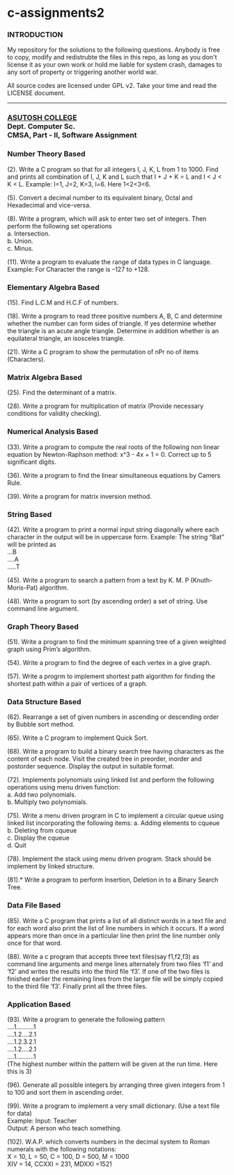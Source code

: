 ﻿c-assignments2
==============

### INTRODUCTION
                                  
   My repository for the solutions to the following questions. Anybody is
   free to copy, modify and redistrubte the files in this repo, as long as
   you don't license it as your own work or hold me liable for system crash,
   damages to any sort of property or triggering another world war.
   
   All source codes are licensed under GPL v2. Take your time and read the
   LICENSE document.
   
___

### <a href="http://www.asutoshcollege.in/">ASUTOSH COLLEGE</a> <br> Dept. Computer Sc. <br> CMSA, Part - II, Software Assignment

###	Number Theory Based

(2). Write a C program so that for all integers I, J, K, L from 1 to 1000. Find and prints all combination of I, J, K and L such that I + J + K = L and I < J < K < L. Example: I=1, J=2, K=3, l=6. Here 1<2<3<6.

(5). Convert a decimal number to its equivalent binary, Octal and Hexadecimal and vice-versa.

(8). Write a program, which will ask to enter two set of integers. Then perform the following set operations<br>
   a. Intersection.<br>
   b. Union.<br>
   c. Minus.
   
(11). Write a program to evaluate the range of data types in C language. Example: For Character the range is –127 to +128.

###	Elementary Algebra Based

(15). Find L.C.M and H.C.F of numbers.

(18). Write a program to read three positive numbers A, B, C and determine whether the number can form sides of triangle. If yes determine whether the triangle is an acute angle triangle. Determine in addition whether is an equilateral triangle, an isosceles triangle.

(21). Write a C program to show the permutation of  nPr no of items (Characters).

###	Matrix Algebra Based
	
(25). Find the determinant of a matrix.

(28). Write a program for multiplication of matrix (Provide necessary conditions for validity checking).

###	Numerical Analysis Based
	
(33). Write a program to compute the real roots of the following non linear equation by Newton-Raphson method: x^3 - 4x + 1 = 0. Correct up to 5 significant digits.

(36). Write a program to find the linear simultaneous equations by Camers Rule.

(39). Write a program for matrix inversion method.

###	String Based

(42). Write a program to print a normal input string diagonally where each character in the output will be in uppercase form. Example: The string “Bat” will be printed as<br>
...B<br>
....A<br>
.....T

(45). Write a program to search a pattern from a text by K. M. P (Knuth-Moris-Pat) algorithm.

(48). Write a program to sort (by ascending order) a set of string. Use command line argument.

###	Graph Theory Based

(51). Write a program to find the minimum spanning tree of a given weighted graph using Prim’s algorithm.

(54). Write a program to find the degree of each vertex in a give graph.

(57). Write a progrm to implement shortest path algorithm for finding the shortest path within a pair of vertices of a graph.

###	Data Structure Based
	
(62). Rearrange a set of given numbers in ascending or descending order by Bubble sort method.

(65). Write a C program to implement Quick Sort.

(68). Write a program to build a binary search tree having characters as the content of each node. Visit the created tree in preorder, inorder and postorder sequence. Display the output in suitable format.

(72). Implements polynomials using linked list and perform the following operations using menu driven function:<br>
    a. Add two polynomials.<br>
    b. Multiply two polynomials.

(75). Write a menu driven program in C to implement a circular queue using linked list incorporating the following items:
    a. Adding elements to cqueue<br>
    b. Deleting from cqueue<br>
    c. Display the cqueue<br>
    d. Quit

(78). Implement the stack using menu driven program. Stack should be implement by linked structure.

(81).* Write a program to perform Insertion, Deletion in to a Binary Search Tree.

###	Data File Based
	
(85). Write a C program that prints a list of all distinct words in a text file and for each word also print the list of line numbers in which it occurs. If a word appears more than once in a particular line then print the line number only once for that word.

(88). Write a c program that accepts three text files(say f1,f2,f3) as command line arguments and merge lines alternately from two files ‘f1’ and ‘f2’ and writes the results into the third file ‘f3’. If one of the two files is finished earlier the remaining lines from the larger file will be simply copied to the third file ‘f3’. Finally print all the three files.

###	Application Based
	
(93). Write a program to generate the following pattern<br>
....1..........1<br>
....1.2....2.1<br>
....1.2.3.2.1<br>
....1.2....2.1<br>
....1..........1<br>
  (The highest number within the pattern will be given at the run time. Here this is 3)

(96). Generate all possible integers by arranging three given integers from 1 to 100 and sort them in ascending order.

(99). Write a program to implement a very small dictionary. (Use a text file for data)<br>
    Example: Input: Teacher<br>
    Output: A person who teach something.
    
(102). W.A.P. which converts numbers in the decimal system to Roman numerals with the following notations:<br>
     X = 10,    L = 50,    C = 100,     D = 500,    M = 1000<br>
     XIV = 14,      CCXXI = 231,      MDXXI =1521
